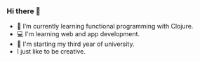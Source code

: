 ### Hi there 👋 
- 🌱 I’m currently learning functional programming with Clojure.
- :computer: I'm learning web and app development.
- 🏫 I'm starting my third year of university.
- I just like to be creative.

